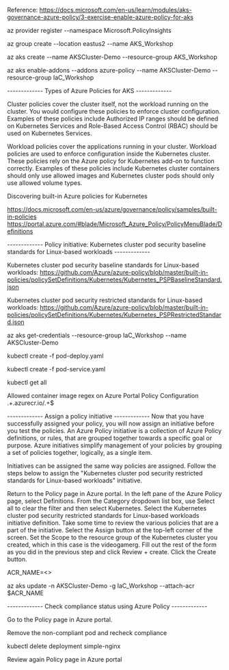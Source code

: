 Reference: https://docs.microsoft.com/en-us/learn/modules/aks-governance-azure-policy/3-exercise-enable-azure-policy-for-aks

az provider register --namespace Microsoft.PolicyInsights

az group create --location eastus2 --name AKS_Workshop

az aks create --name AKSCluster-Demo --resource-group AKS_Workshop

az aks enable-addons --addons azure-policy --name AKSCluster-Demo --resource-group IaC_Workshop

------------- Types of Azure Policies for AKS -------------

Cluster policies cover the cluster itself, not the workload running on the cluster. You would configure these policies to enforce cluster configuration. Examples of these policies include Authorized IP ranges should be defined on Kubernetes Services and Role-Based Access Control (RBAC) should be used on Kubernetes Services.

Workload policies cover the applications running in your cluster. Workload policies are used to enforce configuration inside the Kubernetes cluster. These policies rely on the Azure policy for Kubernetes add-on to function correctly. Examples of these policies include Kubernetes cluster containers should only use allowed images and Kubernetes cluster pods should only use allowed volume types.

Discovering built-in Azure policies for Kubernetes

https://docs.microsoft.com/en-us/azure/governance/policy/samples/built-in-policies
https://portal.azure.com/#blade/Microsoft_Azure_Policy/PolicyMenuBlade/Definitions

------------- Policy initiative: Kubernetes cluster pod security baseline standards for Linux-based workloads -------------

Kubernetes cluster pod security baseline standards for Linux-based workloads: 
https://github.com/Azure/azure-policy/blob/master/built-in-policies/policySetDefinitions/Kubernetes/Kubernetes_PSPBaselineStandard.json

Kubernetes cluster pod security restricted standards for Linux-based workloads: 
https://github.com/Azure/azure-policy/blob/master/built-in-policies/policySetDefinitions/Kubernetes/Kubernetes_PSPRestrictedStandard.json

az aks get-credentials --resource-group IaC_Workshop --name AKSCluster-Demo

kubectl create -f pod-deploy.yaml

kubectl create -f pod-service.yaml

kubectl get all

Allowed container image regex on Azure Portal Policy Configuration
.+\.azurecr\.io/.+$

------------- Assign a policy initiative -------------
Now that you have successfully assigned your policy, you will now assign an initiative before you test the policies. An Azure Policy initiative is a collection of Azure Policy definitions, or rules, that are grouped together towards a specific goal or purpose. Azure initiatives simplify management of your policies by grouping a set of policies together, logically, as a single item.

Initiatives can be assigned the same way policies are assigned. Follow the steps below to assign the "Kubernetes cluster pod security restricted standards for Linux-based workloads" initiative.

Return to the Policy page in Azure portal.
In the left pane of the Azure Policy page, select Definitions.
From the Category dropdown list box, use Select all to clear the filter and then select Kubernetes.
Select the Kubernetes cluster pod security restricted standards for Linux-based workloads initiative definition. Take some time to review the various policies that are a part of the initiative.
Select the Assign button at the top-left corner of the screen.
Set the Scope to the resource group of the Kubernetes cluster you created, which in this case is the videogamerg. Fill out the rest of the form as you did in the previous step and click Review + create.
Click the Create button.

ACR_NAME=<<Name of your ACR>>

az aks update -n AKSCluster-Demo -g IaC_Workshop --attach-acr $ACR_NAME


------------- Check compliance status using Azure Policy  -------------

Go to the Policy page in Azure portal.

Remove the non-compliant pod and recheck compliance

kubectl delete deployment simple-nginx

Review again Policy page in Azure portal
